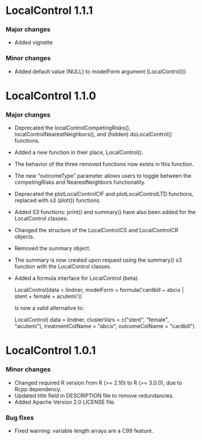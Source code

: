 LocalControl 1.1.1
================

### Major changes
* Added vignette

### Minor changes
* Added default value (NULL) to modelForm argument (LocalControl())

LocalControl 1.1.0
================

### Major changes
* Deprecated the localControlCompetingRisks(), localControlNearestNeighbors(), and (hidden) doLocalControl() functions.
* Added a new function in their place, LocalControl().
*   The behavior of the three removed functions now exists in this function. 
*   The new “outcomeType” parameter allows users to toggle between the competingRisks and NearestNeighbors functionality.
* Deprecated the plotLocalControlCIF and plotLocalControlLTD functions, replaced with s3 (plot()) functions. 
* Added S3 functions: print() and summary() have also been added for the LocalControl classes.
* Changed the structure of the LocalControlCS and LocalControlCR objects.
* Removed the summary object. 
*   The summary is now created upon request using the summary() s3 function with the LocalControl classes. 
* Added a formula interface for LocalControl (beta).

     LocalControl(data = lindner, 
                  modelForm = formula('cardbill ~ abcix | stent + female + acutemi'))
     
     Is now a valid alternative to:
	
     LocalControl( data = lindner,
                   clusterVars = c("stent",  "female", "acutemi"),
                   treatmentColName = "abcix",
                   outcomeColName = "cardbill")




LocalControl 1.0.1
================

### Minor changes
* Changed required R version from R (>= 2.10) to R (>= 3.0.0), due to Rcpp dependency.
* Updated title field in DESCRIPTION file to remove redundancies.
* Added Apache Version 2.0 LICENSE file.

### Bug fixes
* Fixed warning: variable length arrays are a C99 feature.

